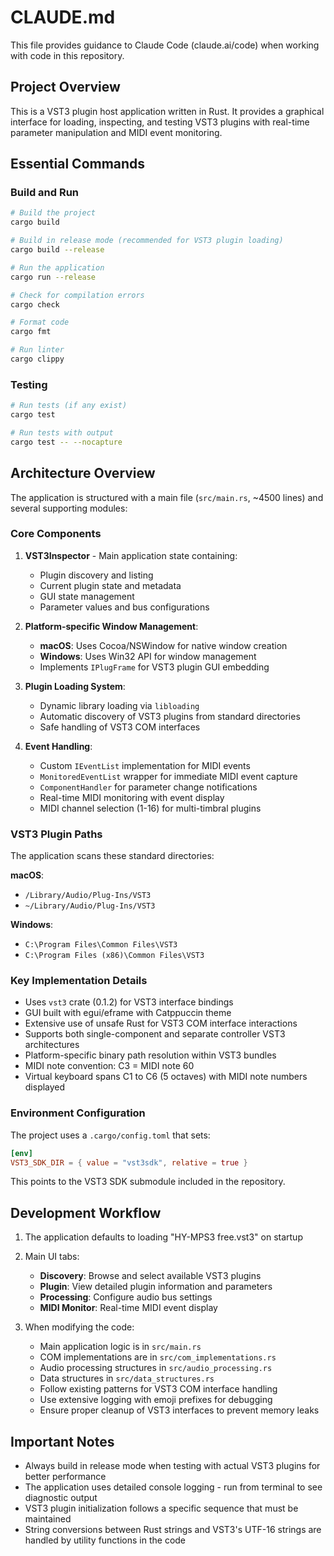 # CLAUDE.md

This file provides guidance to Claude Code (claude.ai/code) when working with code in this repository.

## Project Overview

This is a VST3 plugin host application written in Rust. It provides a graphical interface for loading, inspecting, and testing VST3 plugins with real-time parameter manipulation and MIDI event monitoring.

## Essential Commands

### Build and Run
```bash
# Build the project
cargo build

# Build in release mode (recommended for VST3 plugin loading)
cargo build --release

# Run the application
cargo run --release

# Check for compilation errors
cargo check

# Format code
cargo fmt

# Run linter
cargo clippy
```

### Testing
```bash
# Run tests (if any exist)
cargo test

# Run tests with output
cargo test -- --nocapture
```

## Architecture Overview

The application is structured with a main file (`src/main.rs`, ~4500 lines) and several supporting modules:

### Core Components

1. **VST3Inspector** - Main application state containing:
   - Plugin discovery and listing
   - Current plugin state and metadata
   - GUI state management
   - Parameter values and bus configurations

2. **Platform-specific Window Management**:
   - **macOS**: Uses Cocoa/NSWindow for native window creation
   - **Windows**: Uses Win32 API for window management
   - Implements `IPlugFrame` for VST3 plugin GUI embedding

3. **Plugin Loading System**:
   - Dynamic library loading via `libloading`
   - Automatic discovery of VST3 plugins from standard directories
   - Safe handling of VST3 COM interfaces

4. **Event Handling**:
   - Custom `IEventList` implementation for MIDI events
   - `MonitoredEventList` wrapper for immediate MIDI event capture
   - `ComponentHandler` for parameter change notifications
   - Real-time MIDI monitoring with event display
   - MIDI channel selection (1-16) for multi-timbral plugins

### VST3 Plugin Paths

The application scans these standard directories:

**macOS**:
- `/Library/Audio/Plug-Ins/VST3`
- `~/Library/Audio/Plug-Ins/VST3`

**Windows**:
- `C:\Program Files\Common Files\VST3`
- `C:\Program Files (x86)\Common Files\VST3`

### Key Implementation Details

- Uses `vst3` crate (0.1.2) for VST3 interface bindings
- GUI built with egui/eframe with Catppuccin theme
- Extensive use of unsafe Rust for VST3 COM interface interactions
- Supports both single-component and separate controller VST3 architectures
- Platform-specific binary path resolution within VST3 bundles
- MIDI note convention: C3 = MIDI note 60
- Virtual keyboard spans C1 to C6 (5 octaves) with MIDI note numbers displayed

### Environment Configuration

The project uses a `.cargo/config.toml` that sets:
```toml
[env]
VST3_SDK_DIR = { value = "vst3sdk", relative = true }
```

This points to the VST3 SDK submodule included in the repository.

## Development Workflow

1. The application defaults to loading "HY-MPS3 free.vst3" on startup
2. Main UI tabs:
   - **Discovery**: Browse and select available VST3 plugins
   - **Plugin**: View detailed plugin information and parameters
   - **Processing**: Configure audio bus settings
   - **MIDI Monitor**: Real-time MIDI event display

3. When modifying the code:
   - Main application logic is in `src/main.rs`
   - COM implementations are in `src/com_implementations.rs`
   - Audio processing structures in `src/audio_processing.rs`
   - Data structures in `src/data_structures.rs`
   - Follow existing patterns for VST3 COM interface handling
   - Use extensive logging with emoji prefixes for debugging
   - Ensure proper cleanup of VST3 interfaces to prevent memory leaks

## Important Notes

- Always build in release mode when testing with actual VST3 plugins for better performance
- The application uses detailed console logging - run from terminal to see diagnostic output
- VST3 plugin initialization follows a specific sequence that must be maintained
- String conversions between Rust strings and VST3's UTF-16 strings are handled by utility functions in the code